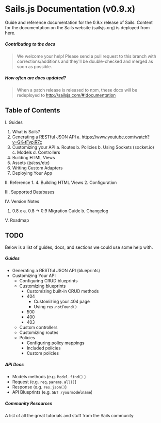 # Sails.js Documentation (v0.9.x)

Guide and reference documentation for the 0.9.x release of Sails.  Content for the documentation on the Sails website (sailsjs.org) is deployed from here.

##### Contributing to the docs
> We welcome your help!  Please send a pull request to this branch with corrections/additions and they'll be double-checked and merged as soon as possible.

##### How often are docs updated?
> When a patch release is released to npm, these docs will be redeployed to http://sailsjs.com/#!documentation


## Table of Contents

I. Guides

  1. What is Sails?
  2. Generating a RESTful JSON API
    a. https://www.youtube.com/watch?v=GK-tFvpIR7c
  3. Customizing your API
    a. Routes
    b. Policies
    b. Using Sockets (socket.io)
    c. Models
    d. Controllers
  4. Building HTML Views
  5. Assets (js/css/etc)
  6. Writing Custom Adapters
  7. Deploying Your App


II. Reference
  1. 
  4. Building HTML Views
  2. Configuration


III. Supported Databases


IV. Version Notes
  1. 0.8.x
    a. 0.8 -> 0.9 Migration Guide
    b. Changelog


V. Roadmap




## TODO

Below is a list of guides, docs, and sections we could use some help with.

##### Guides
+ Generating a RESTful JSON API (blueprints)
+ Customizing Your API
  + Configuring CRUD blueprints
  + Customizing blueprints
    + Customizing built-in CRUD methods
    + 404
      + Customizing your 404 page
      + Using `res.notFound()`
    + 500
    + 400
    + 403
  + Custom controllers
  + Customizing routes
  + Policies
    + Configuring policy mappings
    + Included policies
    + Custom policies


##### API Docs
+ Models methods (e.g. `Model.find()` )
+ Request (e.g. `req.params.all()`)
+ Response (e.g. `res.json()`)
+ API Blueprints (e.g. `GET /yourmodelname`)


##### Community Resources
A list of all the great tutorials and stuff from the Sails community
